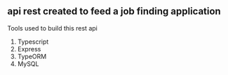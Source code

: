## api rest created to feed a job finding application

Tools used to build this rest api

1. Typescript
2. Express
3. TypeORM
4. MySQL
